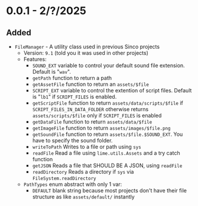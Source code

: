 # 0.0.1 - 2/?/2025
## Added
- `FileManager` - A utility class used in previous Sinco projects
    - Version: `9.1` (told you it was used in other projects)
    - Features:
        - `SOUND_EXT` variable to control your default sound file extension. Default is "`wav`".
        - `getPath` function to return a path
        - `getAssetFile` function to return an `assets/$file`
        - `SCRIPT_EXT` variable to control the extention of script files. Default is "`lb1`" if `SCRIPT_FILES` is enabled.
        - `getScriptFile` function to return `assets/data/scripts/$file` if `SCRIPT_FILES_IN_DATA_FOLDER` otherwise returns `assets/scripts/$file` only if `SCRIPT_FILES` is enabled
        - `getDataFile` function to return `assets/data/$file`
        - `getImageFile` function to return `assets/images/$file.png`
        - `getSoundFile` function to return `assets/$file.$SOUND_EXT`. You have to specify the sound folder.
        - `writeToPath` Writes to a file or path using `sys`
        - `readFile` Read a file using `lime.utils.Assets` and a try catch function
        - `getJSON` Reads a file that SHOULD BE A JSON, using `readFile`
        - `readDirectory` Reads a directory if `sys` via `FileSystem.readDirectory`
    - `PathTypes` enum abstract with only 1 var:
        - `DEFAULT` blank string because most projects don't have their file structure as like `assets/default/` instantly